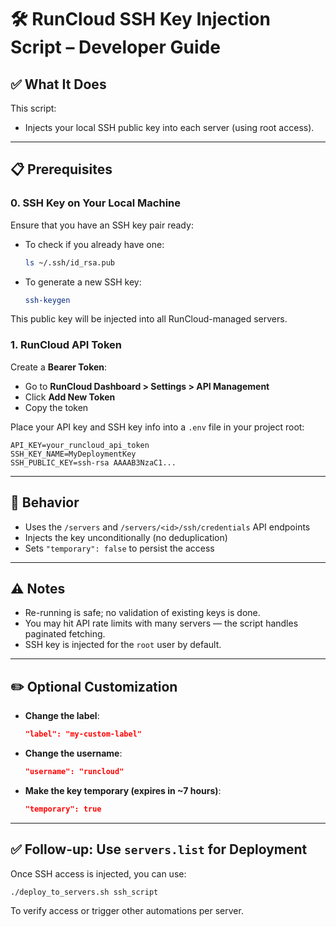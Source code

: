 # 🛠️ RunCloud SSH Key Injection Script – Developer Guide

## ✅ What It Does

This script:
- Injects your local SSH public key into each server (using root access).

---

## 📋 Prerequisites

### 0. SSH Key on Your Local Machine

Ensure that you have an SSH key pair ready:

- To check if you already have one:
  ```bash
  ls ~/.ssh/id_rsa.pub
  ```
- To generate a new SSH key:
  ```bash
  ssh-keygen
  ```

This public key will be injected into all RunCloud-managed servers.

### 1. RunCloud API Token

Create a **Bearer Token**:

- Go to **RunCloud Dashboard > Settings > API Management**
- Click **Add New Token**
- Copy the token

Place your API key and SSH key info into a `.env` file in your project root:

```
API_KEY=your_runcloud_api_token
SSH_KEY_NAME=MyDeploymentKey
SSH_PUBLIC_KEY=ssh-rsa AAAAB3NzaC1...
```

---




## 📌 Behavior

- Uses the `/servers` and `/servers/<id>/ssh/credentials` API endpoints
- Injects the key unconditionally (no deduplication)
- Sets `"temporary": false` to persist the access

---

## ⚠️ Notes

- Re-running is safe; no validation of existing keys is done.
- You may hit API rate limits with many servers — the script handles paginated fetching.
- SSH key is injected for the `root` user by default.

---

## ✏️ Optional Customization

- **Change the label**:
  ```json
  "label": "my-custom-label"
  ```
- **Change the username**:
  ```json
  "username": "runcloud"
  ```
- **Make the key temporary (expires in ~7 hours)**:
  ```json
  "temporary": true
  ```

---

## ✅ Follow-up: Use `servers.list` for Deployment

Once SSH access is injected, you can use:

```bash
./deploy_to_servers.sh ssh_script
```

To verify access or trigger other automations per server.
